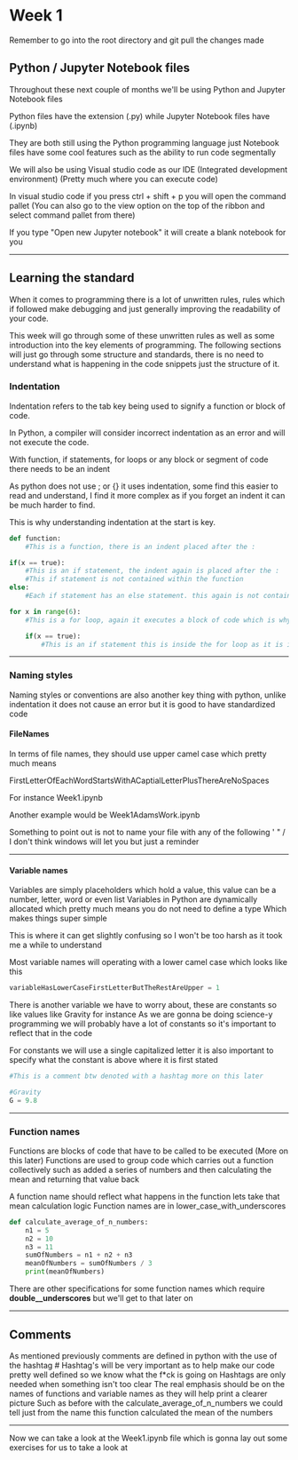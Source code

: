 # Week 1 

Remember to go into the root directory and git pull the changes made

## Python / Jupyter Notebook files 
Throughout these next couple of months we'll be using Python and Jupyter Notebook files 

Python files have the extension (.py) while Jupyter Notebook files have (.ipynb)

They are both still using the Python programming language just Notebook files have some cool features such as the ability to run code segmentally 

We will also be using Visual studio code as our IDE (Integrated development environment) (Pretty much where you can execute code)

In visual studio code if you press ctrl + shift + p you will open the command pallet 
(You can also go to the view option on the top of the ribbon and select command pallet from there)

If you type "Open new Jupyter notebook" it will create a blank notebook for you 
___
## Learning the standard 

When it comes to programming there is a lot of unwritten rules, rules which if followed make debugging and just generally improving the readability of your code. 

This week will go through some of these unwritten rules as well as some introduction into the key elements of programming. The following sections will just go through some structure and standards, there is no need to understand what is happening in the code snippets just the structure of it.

### Indentation
Indentation refers to the tab key being used to signify a function or block of code. 

In Python, a compiler will consider incorrect indentation as an error and will not execute the code. 

With function, if statements, for loops or any block or segment of code there needs to be an indent

As python does not use ; or {} it uses indentation, some find this easier to read and understand, I find it more complex as if you forget an indent it can be much harder to find. 

This is why understanding indentation at the start is key. 
```python
def function: 
    #This is a function, there is an indent placed after the : 

if(x == true):
    #This is an if statement, the indent again is placed after the :
    #This if statement is not contained within the function 
else:
    #Each if statement has an else statement. this again is not contained within the previous statement

for x in range(6):
    #This is a for loop, again it executes a block of code which is why an indent is necessary

    if(x == true):
        #This is an if statement this is inside the for loop as it is indented with the contents of the for loop

```
___
### Naming styles 
Naming styles or conventions are also another key thing with python, unlike indentation it does not cause an error but it is good to have standardized code 

#### FileNames 
In terms of file names, they should use upper camel case which pretty much means 

FirstLetterOfEachWordStartsWithACaptialLetterPlusThereAreNoSpaces

For instance Week1.ipynb

Another example would be Week1AdamsWork.ipynb 

Something to point out is not to name your file with any of the following ' " / I don't think windows will let you but just a reminder
___
#### Variable names 
Variables are simply placeholders which hold a value, this value can be a number, letter, word or even list
Variables in Python are dynamically allocated which pretty much means you do not need to define a type 
Which makes things super simple 

This is where it can get slightly confusing so I won't be too harsh as it took me a while to understand 

Most variable names will operating with a lower camel case which looks like this 

```python
variableHasLowerCaseFirstLetterButTheRestAreUpper = 1
```

There is another variable we have to worry about, these are constants so like values like Gravity for instance
As we are gonna be doing science-y programming we will probably have a lot of constants so it's important to reflect that in the code

For constants we will use a single capitalized letter it is also important to specify what the constant is above where it is first stated 

```python
#This is a comment btw denoted with a hashtag more on this later

#Gravity 
G = 9.8
```
___
### Function names 
Functions are blocks of code that have to be called to be executed (More on this later)
Functions are used to group code which carries out a function collectively such as added a series of numbers and then calculating the mean and returning that value back 

A function name should reflect what happens in the function lets take that mean calculation logic 
Function names are in lower_case_with_underscores 

```python
def calculate_average_of_n_numbers:
    n1 = 5
    n2 = 10
    n3 = 11
    sumOfNumbers = n1 + n2 + n3
    meanOfNumbers = sumOfNumbers / 3
    print(meanOfNumbers)

```
There are other specifications for some function names which require __double__underscores__ but we'll get to that later on 
___
## Comments 
As mentioned previously comments are defined in python with the use of the hashtag #
Hashtag's will be very important as to help make our code pretty well defined so we know what the f*ck is going on 
Hashtags are only needed when something isn't too clear 
The real emphasis should be on the names of functions and variable names as they will help print a clearer picture 
Such as before with the calculate_average_of_n_numbers we could tell just from the name this function calculated the mean of the numbers 
___

Now we can take a look at the Week1.ipynb file which is gonna lay out some exercises for us to take a look at 

